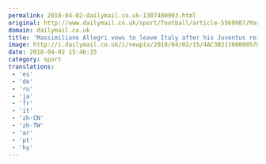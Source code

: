 ```yaml
---
permalink: 2018-04-02-dailymail.co.uk-1307480903.html
original: http://www.dailymail.co.uk/sport/football/article-5569987/Massimiliano-Allegri-vows-leave-Italy-Juventus-reign.html?ITO=1490&ns_mchannel=rss&ns_campaign=1490
domain: dailymail.co.uk
title: 'Massimiliano Allegri vows to leave Italy after his Juventus reign'
image: http://i.dailymail.co.uk/i/newpix/2018/04/02/15/4AC3B21100000578-0-image-a-120_1522680845061.jpg
date: 2018-04-02 15:46:15
category: sport
translations: 
 - 'es'
 - 'de'
 - 'ru'
 - 'ja'
 - 'fr'
 - 'it'
 - 'zh-CN'
 - 'zh-TW'
 - 'ar'
 - 'pt'
 - 'hy'
---
```


